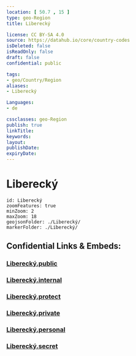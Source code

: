 ```yaml
---
location: [ 50.7 , 15 ] 
type: geo-Region
title: Liberecký

license: CC BY-SA 4.0
source: https://datahub.io/core/country-codes
isDeleted: false
isReadOnly: false
draft: false
confidential: public

tags:
- geo/Country/Region
aliases:
- Liberecký

Languages:
- de

cssclasses: geo-Region
publish: true
linkTitle: 
keywords: 
layout: 
publishDate: 
expiryDate: 
---
```


# Liberecký

```leaflet
id: Liberecký
zoomFeatures: true 
minZoom: 2 
maxZoom: 18
geojsonFolder: ./Liberecký/
markerFolder: ./Liberecký/
```


## Confidential Links & Embeds: 

### [Liberecký.public](/_public/\Earth\Continent\Europe\Europe~Central\Czech_Republic\regions~Czech_RepublicLiberecký.public.md) 

### [Liberecký.internal](/_internal/\Earth\Continent\Europe\Europe~Central\Czech_Republic\regions~Czech_RepublicLiberecký.internal.md) 

### [Liberecký.protect](/_protect/\Earth\Continent\Europe\Europe~Central\Czech_Republic\regions~Czech_RepublicLiberecký.protect.md) 

### [Liberecký.private](/_private/\Earth\Continent\Europe\Europe~Central\Czech_Republic\regions~Czech_RepublicLiberecký.private.md) 

### [Liberecký.personal](/_personal/\Earth\Continent\Europe\Europe~Central\Czech_Republic\regions~Czech_RepublicLiberecký.personal.md) 

### [Liberecký.secret](/_secret/\Earth\Continent\Europe\Europe~Central\Czech_Republic\regions~Czech_RepublicLiberecký.secret.md)

